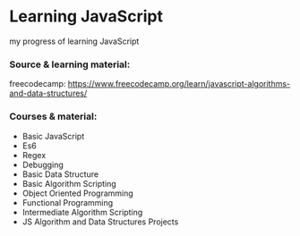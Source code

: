 # Learning JavaScript
my progress of learning JavaScript


### Source & learning material:
freecodecamp: https://www.freecodecamp.org/learn/javascript-algorithms-and-data-structures/

### Courses & material:
- Basic JavaScript
- Es6
- Regex
- Debugging
- Basic Data Structure
- Basic Algorithm Scripting
- Object Oriented Programming
- Functional Programming
- Intermediate Algorithm Scripting
- JS Algorithm and Data Structures Projects
